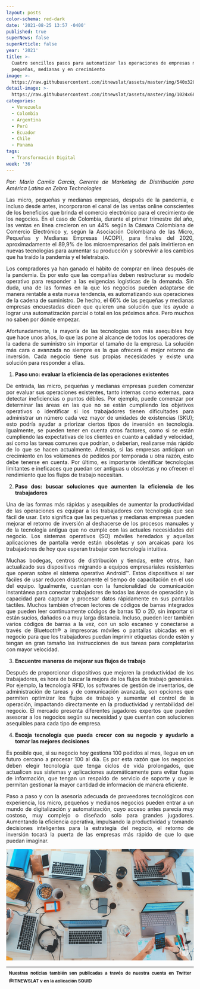 ```yaml
---
layout: posts
color-schema: red-dark
date: '2021-08-25 13:57 -0400'
published: true
superNews: false
superArticle: false
year: '2021'
title: >-
  Cuatro sencillos pasos para automatizar las operaciones de empresas micro,
  pequeñas, medianas y en crecimiento
image: >-
  https://raw.githubusercontent.com/itnewslat/assets/master/img/540x320/Trabajo-network-p.jpg
detail-image: >-
  https://raw.githubusercontent.com/itnewslat/assets/master/img/1024x680/Trabajo-network-g.jpg
categories:
  - Venezuela
  - Colombia
  - Argentina
  - Perú
  - Ecuador
  - Chile
  - Panama
tags:
  - Transformación Digital
week: '36'
---
```

<p style="text-align: justify;"><strong></strong></p>
<p style="text-align: justify;"><em>Por: María Camila García, Gerente de Marketing de Distribución para América Latina en Zebra Technologies </em></p>
<p style="text-align: justify;">Las micro, pequeñas y medianas empresas, después de la pandemia, e incluso desde antes, incorporaron el canal de las ventas online conscientes de los beneficios que brinda el comercio electrónico para el crecimiento de los negocios. En el caso de Colombia, durante el primer trimestre del año, las ventas en línea crecieron en un 44% según la Cámara Colombiana de Comercio Electrónico y, según la Asociación Colombiana de las Micro, Pequeñas y Medianas Empresas (ACOPI), para finales del 2020, aproximadamente el 89,9% de los microempresarios del país invirtieron en nuevas tecnologías para aumentar su producción y sobrevivir a los cambios que ha traído la pandemia y el teletrabajo.</p>
<p style="text-align: justify;">Los compradores ya han ganado el hábito de comprar en línea después de la pandemia. Es por esto que las compañías deben restructurar su modelo operativo para responder a las exigencias logísticas de la demanda. Sin duda, una de las formas en la que los negocios pueden adaptarse de manera rentable a esta nueva tendencia, es automatizando sus operaciones de la cadena de suministro. De hecho, el 66% de las pequeñas y medianas empresas encuestadas dicen que quieren una solución que les ayude a lograr una automatización parcial o total en los próximos años. Pero muchos no saben por dónde empezar.</p>
<p style="text-align: justify;">Afortunadamente, la mayoría de las tecnologías son más asequibles hoy que hace unos años, lo que las pone al alcance de todos los operadores de la cadena de suministro sin importar el tamaño de la empresa. La solución más cara o avanzada no siempre es la que ofrecerá el mejor retorno de inversión. Cada negocio tiene sus propias necesidades y existe una solución para responder a ellas.</p>

<ol style="text-align: justify;">
	<li value="1"><strong>Paso uno: evaluar la eficiencia de las operaciones existentes</strong></li>
</ol>
<p style="text-align: justify;">De entrada, las micro, pequeñas y medianas empresas pueden comenzar por evaluar sus operaciones existentes, tanto internas como externas, para detectar ineficiencias o puntos débiles. Por ejemplo, puede comenzar por determinar las áreas en las que no se están cumpliendo los objetivos operativos o identificar si los trabajadores tienen dificultades para administrar un número cada vez mayor de unidades de existencias (SKU); esto podría ayudar a priorizar ciertos tipos de inversión en tecnología. Igualmente, se pueden tener en cuenta otros factores, como si se están cumpliendo las expectativas de los clientes en cuanto a calidad y velocidad, así como las tareas comunes que podrían, o deberían, realizarse más rápido de lo que se hacen actualmente. Además, si las empresas anticipan un crecimiento en los volúmenes de pedidos por temporada u otra razón, esto debe tenerse en cuenta. Por último, es importante identificar tecnologías limitantes e ineficaces que puedan ser antiguas u obsoletas y no ofrecen el rendimiento que los flujos de trabajo necesitan.</p>

<ol style="text-align: justify;">
	<li value="2"><strong>Paso dos: buscar soluciones que aumenten la eficiencia de los trabajadores</strong></li>
</ol>
<p style="text-align: justify;">Una de las formas más rápidas y asequibles de aumentar la productividad de las operaciones es equipar a los trabajadores con tecnología que sea fácil de usar. Esto significa que las pequeñas y medianas empresas pueden mejorar el retorno de inversión al deshacerse de los procesos manuales y de la tecnología antigua que no cumple con las actuales necesidades del negocio. Los sistemas operativos (SO) móviles heredados y aquellas aplicaciones de pantalla verde están obsoletas y son arcaicas para los trabajadores de hoy que esperan trabajar con tecnología intuitiva.</p>
<p style="text-align: justify;">Muchas bodegas, centros de distribución y tiendas, entre otros, han actualizado sus dispositivos migrando a equipos empresariales resistentes que operan sobre el sistema operativo Android™. Estos dispositivos al ser fáciles de usar reducen drásticamente el tiempo de capacitación en el uso del equipo. Igualmente, cuentan con la funcionalidad de comunicación instantánea para conectar trabajadores de todas las áreas de operación y la capacidad para capturar y procesar datos rápidamente en sus pantallas táctiles. Muchos también ofrecen lectores de códigos de barras integrados que pueden leer continuamente códigos de barras 1D o 2D, sin importar si están sucios, dañados o a muy larga distancia. Incluso, pueden leer también varios códigos de barras a la vez, con un solo escaneo y conectarse a través de Bluetooth® a impresoras móviles o pantallas ubicadas en el negocio para que los trabajadores puedan imprimir etiquetas donde estén y tengan en gran tamaño las instrucciones de sus tareas para completarlas con mayor velocidad.</p>

<ol style="text-align: justify;">
	<li value="3"><strong>Encuentre maneras de mejorar sus flujos de trabajo </strong></li>
</ol>
<p style="text-align: justify;">Después de proporcionar dispositivos que mejoren la productividad de los trabajadores, es hora de buscar la mejora de los flujos de trabajo generales. Por ejemplo, la tecnología RFID, los softwares de gestión de inventarios, de administración de tareas y de comunicación avanzada, son opciones que permiten optimizar los flujos de trabajo y aumentar el control de la operación, impactando directamente en la productividad y rentabilidad del negocio. El mercado presenta diferentes jugadores expertos que pueden asesorar a los negocios según su necesidad y que cuentan con soluciones asequibles para cada tipo de empresa.</p>

<ol style="text-align: justify;">
	<li value="4"><strong>Escoja tecnología que pueda crecer con su negocio y ayudarlo a tomar las mejores decisiones</strong></li>
</ol>
<p style="text-align: justify;">Es posible que, si su negocio hoy gestiona 100 pedidos al mes, llegue en un futuro cercano a procesar 100 al día. Es por esta razón que los negocios deben elegir tecnología que tenga ciclos de vida prolongados, que actualicen sus sistemas y aplicaciones automáticamente para evitar fugas de información, que tengan un respaldo de servicio de soporte y que le permitan gestionar la mayor cantidad de información de manera eficiente.</p>
<p style="text-align: justify;">Paso a paso y con la asesoría adecuada de proveedores tecnológicos con experiencia, los micro, pequeños y medianos negocios pueden entrar a un mundo de digitalización y automatización, cuyo acceso antes parecía muy costoso, muy complejo o diseñado solo para grandes jugadores. Aumentando la eficiencia operativa, impulsando la productividad y tomando decisiones inteligentes para la estrategia del negocio, el retorno de inversión tocará la puerta de las empresas más rápido de que lo que puedan imaginar.</p>
<p style="text-align: justify;"></p>

![](https://raw.githubusercontent.com/itnewslat/assets/master/img/540x320/Trabajo-network-p.jpg)

<table style="height: 42px;" width="569">
<tbody>
<tr>
<td style="text-align: justify;"><sub><strong>Nuestras noticias también son publicadas a través de nuestra cuenta en Twitter <a href="https://twitter.com/itnewslat?lang=es">@ITNEWSLAT</a> y en la aplicación <a href="https://squidapp.co/en/">SQUID</a></strong></sub></td>
</tr>
</tbody>
</table>
